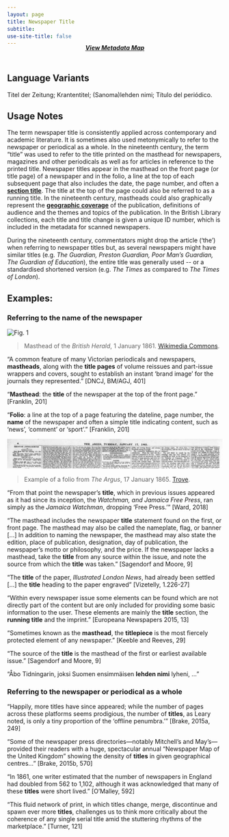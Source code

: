 ```yaml
---
layout: page
title: Newspaper Title
subtitle:  
use-site-title: false
---
```


<h4 style="text-align:center;font-style:italic;margin-top:-20px;margin-bottom:50px;"><a href="../../maps/newspaper-title">View Metadata Map</a></h4>

## Language Variants

Titel der Zeitung; Krantentitel; (Sanoma)lehden nimi; Título del
periódico.

## Usage Notes

The term newspaper title is consistently applied across contemporary and
academic literature. It is sometimes also used metonymically to refer to
the newspaper or periodical as a whole. In the nineteenth century, the
term “title” was used to refer to the title printed on the masthead
for newspapers, magazines and other periodicals as well as for articles
in reference to the printed title. Newspaper titles appear in the
masthead on the front page (or title page) of a newspaper and in the
folio, a line at the top of each subsequent page that also includes
the date, the page number, and often a [**section title**](../section-heading). The title at
the top of the page could also be referred to as a running title. In
the nineteenth century, mastheads could also graphically represent the
[**geographic coverage**](../place-of-publication) of the publication, definitions of audience and
the themes and topics of the publication. In the British Library
collections, each title and title change is given a unique ID number,
which is included in the metadata for scanned newspapers.

During the nineteenth century, commentators might drop the article
(‘the’) when referring to newspaper titles but, as several
newspapers might have similar titles (e.g. *The Guardian, Preston
Guardian, Poor Man’s Guardian, The Guardian of Education*), the entire
title was generally used -- or a standardised shortened version (e.g.
*The Times* as compared to *The Times of London*).

## Examples:

### Referring to the name of the newspaper  
![Fig. 1](https://upload.wikimedia.org/wikipedia/commons/thumb/1/14/British_Herald.png/512px-British_Herald.png)
> Masthead of the *British Herald*, 1 January 1861.
> [Wikimedia Commons](https://commons.wikimedia.org/wiki/File:British_Herald.png).  
 
“A common feature of many Victorian periodicals and newspapers,
    **mastheads**, along with the **title pages** of volume reissues and
    part-issue wrappers and covers, sought to establish an instant
    ‘brand image’ for the journals they represented.” \[DNCJ, BM/AGJ,
    401\]

“**Masthead**: the **title** of the newspaper at the top of the
    front page.” \[Franklin, 201\]

“**Folio**: a line at the top of a page featuring the dateline, page
    number, the **name** of the newspaper and often a simple title
    indicating content, such as ‘news’, ‘comment’ or ‘sport’.”
    \[Franklin, 201\]
      
![Fig. 2](../img/folio.jpg)
> Example of a folio from *The Argus*, 17 January 1865. [Trove](http://nla.gov.au/nla.news-page214586).
  
“From that point the newspaper’s **title**, which in previous issues
    appeared as it had since its inception, the *Watchman, and Jamaica
    Free Press*, ran simply as the *Jamaica Watchman*, dropping ‘Free
    Press.’” \[Ward, 2018\]

“The masthead includes the newspaper **title** statement found on
    the first, or front page. The masthead may also be called the
    nameplate, flag, or banner \[…\] In addition to naming the
    newspaper, the masthead may also state the edition, place of
    publication, designation, day of publication, the newspaper’s motto
    or philosophy, and the price. If the newspaper lacks a masthead,
    take the **title** from any source within the issue, and note the
    source from which the **title** was taken.” \[Sagendorf and Moore,
    9\]

“The **title** of the paper, *Illustrated London News*, had already
    been settled \[…\] the **title** heading to the paper engraved”
    \[Vizetelly, 1.226-27\]

“Within every newspaper issue some elements can be found which are
    not directly part of the content but are only included for providing
    some basic information to the user. These elements are mainly the
    **title** section, the **running title** and the imprint.”
    \[Europeana Newspapers 2015, 13\]

“Sometimes known as the **masthead**, the **titlepiece** is the most
    fiercely protected element of any newspaper.” \[Keeble and Reeves,
    29\]

“The source of the **title** is the masthead of the first or
    earliest available issue.” \[Sagendorf and Moore, 9\]

“Åbo Tidningarin, joksi Suomen ensimmäisen **lehden nimi** lyheni,
    …”

### Referring to the newspaper or periodical as a whole

“Happily, more titles have since appeared; while the number of pages
    across these platforms seems prodigious, the number of **titles**,
    as Leary noted, is only a tiny proportion of the ‘offline
    penumbra.’” \[Brake, 2015a, 249\]

“Some of the newspaper press directories—notably Mitchell’s and
    May’s—provided their readers with a huge, spectacular annual
    “Newspaper Map of the United Kingdom” showing the density of
    **titles** in given geographical centres…” \[Brake, 2015b, 570\]

“In 1861, one writer estimated that the number of newspapers in
    England had doubled from 562 to 1,102, although it was acknowledged
    that many of these **titles** were short lived.” \[O’Malley, 592\]

“This fluid network of print, in which titles change, merge,
    discontinue and spawn ever more **titles**, challenges us to think
    more critically about the coherence of any single serial title amid
    the stuttering rhythms of the marketplace.” \[Turner, 121\]
